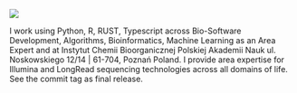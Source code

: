 ![](https://github.com/IBCHgenomic/eVaiutilities/blob/main/logo.png)

I work using Python, R, RUST, Typescript across Bio-Software Development, Algorithms, Bioinformatics, Machine Learning as an Area Expert and  at Instytut Chemii Bioorganicznej Polskiej Akademii Nauk ul. Noskowskiego 12/14 | 61-704, Poznań Poland. I provide area expertise for Illumina and LongRead sequencing technologies across all domains of life. See the commit tag as final release. 
